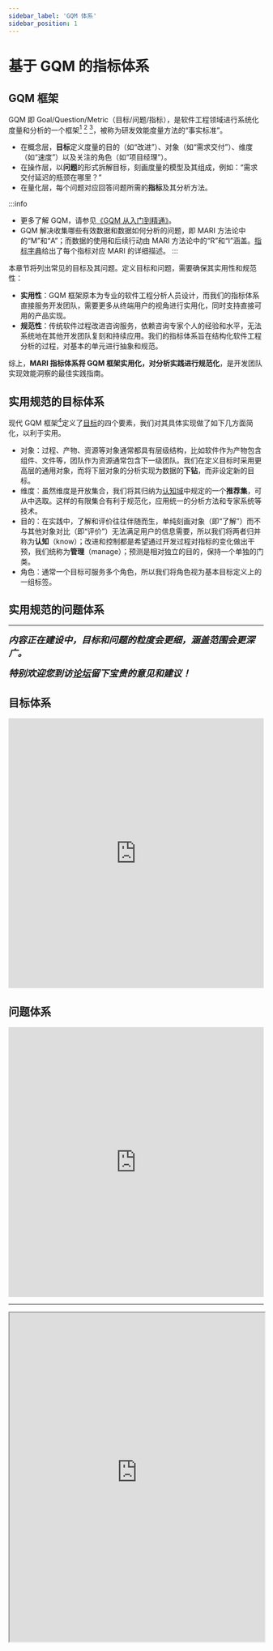 ```yaml
---
sidebar_label: 'GQM 体系'
sidebar_position: 1
---
```


# 基于 GQM 的指标体系

## GQM 框架

GQM 即 Goal/Question/Metric（目标/问题/指标），是软件工程领域进行系统化度量和分析的一个框架[^Basili(1984)] [^vanSolingen(2002)] [^Ren(2022)]，被称为研发效能度量方法的“事实标准”。
- 在概念层，**目标**定义度量的目的（如“改进”）、对象（如“需求交付”）、维度（如“速度”）以及关注的角色（如“项目经理”）。
- 在操作层，以**问题**的形式拆解目标，刻画度量的模型及其组成，例如：“需求交付延迟的瓶颈在哪里？”
- 在量化层，每个问题对应回答问题所需的**指标**及其分析方法。

:::info
- 更多了解 GQM，请参见[《GQM 从入门到精通》](https://meri.co/gqm)。
- GQM 解决收集哪些有效数据和数据如何分析的问题，即 MARI 方法论中的“M”和“A”；而数据的使用和后续行动由 MARI 方法论中的“R”和“I”涵盖。[指标字典](/docs/metrics-dict)给出了每个指标对应 MARI 的详细描述。
:::

本章节将列出常见的目标及其问题。定义目标和问题，需要确保其实用性和规范性：

- **实用性**：GQM 框架原本为专业的软件工程分析人员设计，而我们的指标体系直接服务开发团队，需要更多从终端用户的视角进行实用化，同时支持直接可用的产品实现。
- **规范性**：传统软件过程改进咨询服务，依赖咨询专家个人的经验和水平，无法系统地在其他开发团队复刻和持续应用。我们的指标体系旨在结构化软件工程分析的过程，对基本的单元进行抽象和规范。

综上，**MARI 指标体系将 GQM 框架实用化，对分析实践进行规范化**，是开发团队实现效能洞察的最佳实践指南。

## 实用规范的目标体系

现代 GQM 框架[^Ren(2022)]定义了[目标](https://meri.co/55bb4126#modern-goal)的四个要素，我们对其具体实现做了如下几方面简化，以利于实用。

- 对象：过程、产物、资源等对象通常都具有层级结构，比如软件作为产物包含组件、文件等，团队作为资源通常包含下一级团队。我们在定义目标时采用更高层的通用对象，而将下层对象的分析实现为数据的**下钻**，而非设定新的目标。
- 维度：虽然维度是开放集合，我们将其归纳为[认知域](cognition-domains.md)中规定的一个**推荐集**，可从中选取。这样的有限集合有利于规范化，应用统一的分析方法和专家系统等技术。
- 目的：在实践中，了解和评价往往伴随而生，单纯刻画对象（即“了解”）而不与其他对象对比（即“评价”）无法满足用户的信息需要，所以我们将两者归并称为**认知**（know）；改进和控制都是希望通过开发过程对指标的变化做出干预，我们统称为**管理**（manage）；预测是相对独立的目的，保持一个单独的门类。
- 角色：通常一个目标可服务多个角色，所以我们将角色视为基本目标定义上的一组标签。

## 实用规范的问题体系

---

**<font size="4">_内容正在建设中，目标和问题的粒度会更细，涵盖范围会更深广。_</font>**

**<font size="4">_特别欢迎您到访[论坛](https://github.com/merico-dev/OpenMARI/discussions)留下宝贵的意见和建议！_</font>**

## 目标体系

<iframe class="airtable-embed" src="https://airtable.com/embed/shrbADs7QBJGaZmYH?backgroundColor=red&viewControls=on" frameborder="0" onmousewheel="" width="100%" height="533" style={{background: "transparent", border: "1px solid #ccc"}}></iframe>

## 问题体系

<iframe class="airtable-embed" src="https://airtable.com/embed/shroL9CQ7l7Ma4tOr?backgroundColor=red&viewControls=on" frameborder="0" onmousewheel="" width="100%" height="533" style={{background: "transparent", border: "1px solid #ccc"}}></iframe>

---

<iframe src="https://cdn.forms-content.sg-form.com/f8e94db1-f953-11ec-a969-eeeb3ac63a65" width="100%" height="650" />

## 参考阅读

[^Basili(1984)]: V. R. Basili and D. M. Weiss, "A Methodology for Collecting Valid Software Engineering Data," in _IEEE Transactions on Software Engineering_, vol. SE-10, no. 6, pp. 728-738, Nov. 1984. https://doi.org/10.1109/TSE.1984.5010301

[^vanSolingen(2002)]: van Solingen, R., (Revision), Basili, V., (Original article, 1994 ed.), Caldiera, G., (Original article, 1994 ed.) and Rombach, H.D., (Original article, 1994 ed.) (2002). Goal Question Metric (GQM) Approach. In Encyclopedia of Software Engineering, J.J. Marciniak (Ed.). https://doi.org/10.1002/0471028959.sof142

[^Ren(2022)]: 任晶磊．GQM 从入门到精通．_研发效能评论_，2022-06-08．https://meri.co/55bb4126